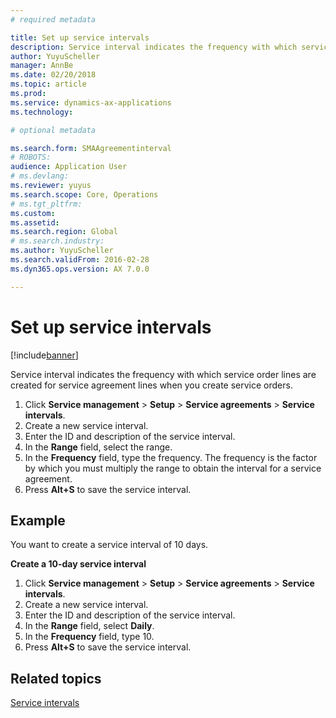```yaml
---
# required metadata

title: Set up service intervals 
description: Service interval indicates the frequency with which service order lines are created for service agreement lines when you create service orders.
author: YuyuScheller
manager: AnnBe
ms.date: 02/20/2018
ms.topic: article
ms.prod: 
ms.service: dynamics-ax-applications
ms.technology: 

# optional metadata

ms.search.form: SMAAgreementinterval
# ROBOTS: 
audience: Application User
# ms.devlang: 
ms.reviewer: yuyus
ms.search.scope: Core, Operations
# ms.tgt_pltfrm: 
ms.custom: 
ms.assetid: 
ms.search.region: Global
# ms.search.industry: 
ms.author: YuyuScheller
ms.search.validFrom: 2016-02-28
ms.dyn365.ops.version: AX 7.0.0

---
```


# Set up service intervals  

[!include[banner](../includes/banner.md)]

Service interval indicates the frequency with which service order lines are created for service agreement lines when you create service orders.

1. Click **Service management** \> **Setup** \> **Service agreements** \> **Service intervals**.
2. Create a new service interval.
3. Enter the ID and description of the service interval.
4. In the **Range** field, select the range.
5. In the **Frequency** field, type the frequency. The frequency is the factor by which you must multiply the range to obtain the interval for a service agreement.
6. Press **Alt+S** to save the service interval.

## Example

You want to create a service interval of 10 days.

**Create a 10-day service interval**

1. Click **Service management** \> **Setup** \> **Service agreements** \> **Service intervals**.
2. Create a new service interval.
3. Enter the ID and description of the service interval.
4. In the **Range** field, select **Daily**.
5. In the **Frequency** field, type 10.
6. Press **Alt+S** to save the service interval.

## Related topics

[Service intervals](service-intervals.md)  
